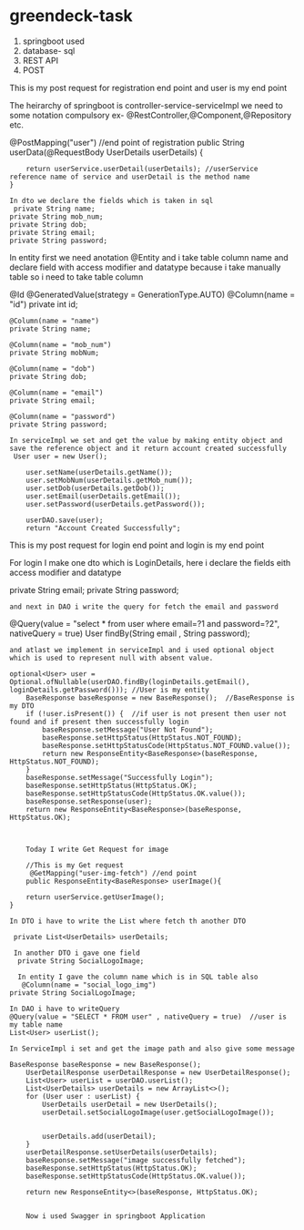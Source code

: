# greendeck-task

1.  springboot used
2.  database- sql 
3.  REST API
4.  POST

This is my post request for registration end point and user is my end point

The heirarchy of springboot is controller-service-serviceImpl
we need to some notation compulsory
ex- @RestController,@Component,@Repository etc.

 @PostMapping("user")  //end point of registration
    public String userData(@RequestBody UserDetails userDetails) {

        return userService.userDetail(userDetails); //userService reference name of service and userDetail is the method name
    }
    
    In dto we declare the fields which is taken in sql
     private String name;
    private String mob_num;
    private String dob;
    private String email;
    private String password;
    
    
   In entity first we need anotation @Entity and i take table column name and declare field with access modifier and datatype
   because i take manually table so i need to take table column
   
   @Id
    @GeneratedValue(strategy =  GenerationType.AUTO)
    @Column(name = "id")
    private int id;

    @Column(name = "name")
    private String name;

    @Column(name = "mob_num")
    private String mobNum;

    @Column(name = "dob")
    private String dob;

    @Column(name = "email")
    private String email;

    @Column(name = "password")
    private String password;
    
    In serviceImpl we set and get the value by making entity object and save the reference object and it return account created successfully
     User user = new User();

        user.setName(userDetails.getName());
        user.setMobNum(userDetails.getMob_num());
        user.setDob(userDetails.getDob());
        user.setEmail(userDetails.getEmail());
        user.setPassword(userDetails.getPassword());

        userDAO.save(user);
        return "Account Created Successfully";
        
    



This is my post request for login end point and login is my end point

For login I make one dto which is LoginDetails, here i declare the fields eith access modifier and datatype

private String email;
    private String password;
    
    and next in DAO i write the query for fetch the email and password
   @Query(value = "select * from user where email=?1 and password=?2", nativeQuery = true)
    User findBy(String email , String password);
    
    
    and atlast we implement in serviceImpl and i used optional object which is used to represent null with absent value.
    
    optional<User> user = Optional.ofNullable(userDAO.findBy(loginDetails.getEmail(), loginDetails.getPassword())); //User is my entity
        BaseResponse baseResponse = new BaseResponse();  //BaseResponse is my DTO 
        if (!user.isPresent()) {  //if user is not present then user not found and if present then successfully login
            baseResponse.setMessage("User Not Found");
            baseResponse.setHttpStatus(HttpStatus.NOT_FOUND);
            baseResponse.setHttpStatusCode(HttpStatus.NOT_FOUND.value());
            return new ResponseEntity<BaseResponse>(baseResponse, HttpStatus.NOT_FOUND);
        }
        baseResponse.setMessage("Successfully Login");
        baseResponse.setHttpStatus(HttpStatus.OK);
        baseResponse.setHttpStatusCode(HttpStatus.OK.value());
        baseResponse.setResponse(user);
        return new ResponseEntity<BaseResponse>(baseResponse, HttpStatus.OK);
        
        
        
        Today I write Get Request for image
        
        //This is my Get request
         @GetMapping("user-img-fetch") //end point  
        public ResponseEntity<BaseResponse> userImage(){

        return userService.getUserImage();
    }
    
    In DTO i have to write the List where fetch th another DTO 
    
     private List<UserDetails> userDetails;
     
     In another DTO i gave one field
      private String SocialLogoImage;
      
      In entity I gave the column name which is in SQL table also
       @Column(name = "social_logo_img")
    private String SocialLogoImage;
    
    In DAO i have to writeQuery
    @Query(value = "SELECT * FROM user" , nativeQuery = true)  //user is my table name
    List<User> userList();
      
    In ServiceImpl i set and get the image path and also give some message
    
    BaseResponse baseResponse = new BaseResponse();
        UserDetailResponse userDetailResponse = new UserDetailResponse();
        List<User> userList = userDAO.userList();
        List<UserDetails> userDetails = new ArrayList<>();
        for (User user : userList) {
            UserDetails userDetail = new UserDetails();
            userDetail.setSocialLogoImage(user.getSocialLogoImage());


            userDetails.add(userDetail);
        }
        userDetailResponse.setUserDetails(userDetails);
        baseResponse.setMessage("image successfully fetched");
        baseResponse.setHttpStatus(HttpStatus.OK);
        baseResponse.setHttpStatusCode(HttpStatus.OK.value());

        return new ResponseEntity<>(baseResponse, HttpStatus.OK);

        
        Now i used Swagger in springboot Application
        
        
        
